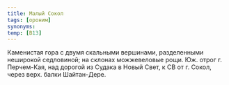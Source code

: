 ```yaml
---
title: Малый Сокол
tags: [ороним]
synonyms:
temp: [В13]
---
```


Каменистая гора с двумя скальными вершинами, разделенными неширокой седловиной;
на склонах можжевеловые рощи. Юж. отрог г. Перчем-Кая, над дорогой из Судака в
Новый Свет, к СВ от г. Сокол, через верх. балки Шайтан-Дере.
